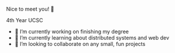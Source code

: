 Nice to meet you! 👋

4th Year UCSC

- 🔭 I’m currently working on finishing my degree
- 🌱 I’m currently learning about distributed systems and web dev
- 👯 I’m looking to collaborate on any small, fun projects
